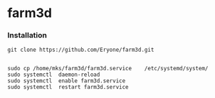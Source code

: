 # farm3d


### Installation


```
git clone https://github.com/Eryone/farm3d.git

```

```

sudo cp /home/mks/farm3d/farm3d.service    /etc/systemd/system/
sudo systemctl  daemon-reload
sudo systemctl  enable farm3d.service
sudo systemctl  restart farm3d.service

```
